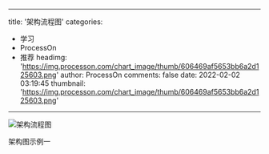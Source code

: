 
---
title: '架构流程图'
categories: 
 - 学习
 - ProcessOn
 - 推荐
headimg: 'https://img.processon.com/chart_image/thumb/606469af5653bb6a2d125603.png'
author: ProcessOn
comments: false
date: 2022-02-02 03:19:45
thumbnail: 'https://img.processon.com/chart_image/thumb/606469af5653bb6a2d125603.png'
---

<div>   
<img class="thumb" alt="架构流程图" src="https://img.processon.com/chart_image/thumb/606469af5653bb6a2d125603.png" referrerpolicy="no-referrer">
<p>架构图示例一</p>  
</div>
            